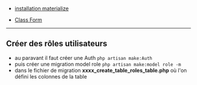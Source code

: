 - [installation materialize](https://github.com/ItsFaresse/Laravel-Materialize/blob/master/Mater.md)

- [Class Form](https://laravelcollective.com/docs/5.4/html)

----

## Créer des rôles utilisateurs
- au paravant il faut créer une Auth `php artisan make:Auth`
- puis créer une migration model role `php artisan make:model role -m`
- dans le fichier de migration **xxxx_create_table_roles_table.php** où l'on défini les colonnes de la table
